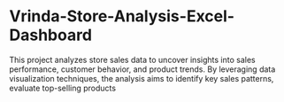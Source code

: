 # Vrinda-Store-Analysis-Excel-Dashboard
This project analyzes store sales data to uncover insights into sales performance, customer behavior, and product trends. By leveraging data visualization techniques, the analysis aims to identify key sales patterns, evaluate top-selling products
